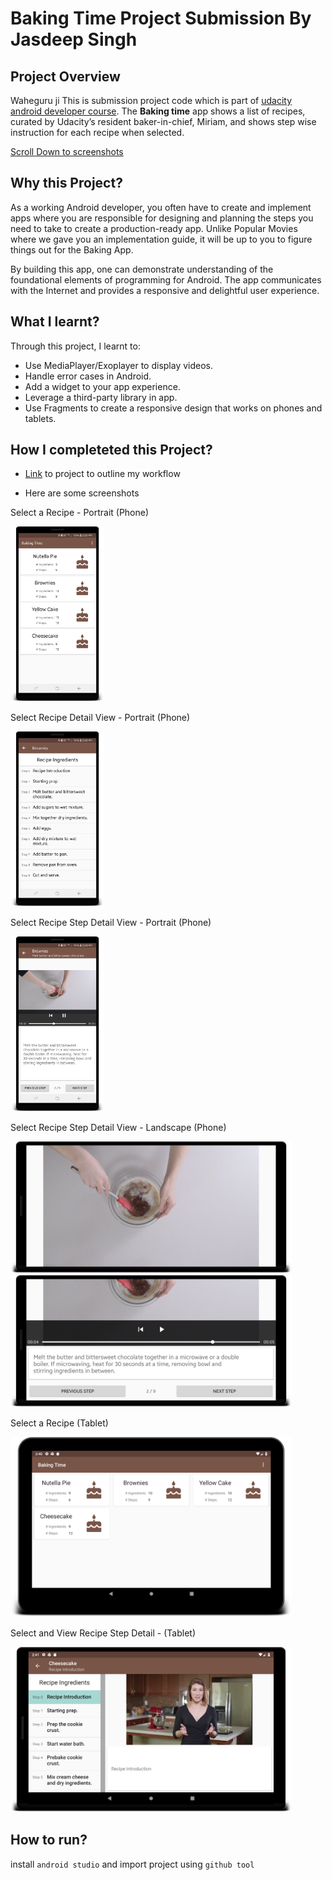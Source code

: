 # Baking Time Project Submission By Jasdeep Singh

## Project Overview
Waheguru ji
This is submission project code which is part of [udacity android developer course](https://in.udacity.com/course/android-developer-nanodegree-by-google--nd801).
The **Baking time** app shows a list of recipes, curated by Udacity’s resident baker-in-chief, Miriam, and shows step wise instruction for each recipe when selected.

[Scroll Down to screenshots](#ss)

## Why this Project?
As a working Android developer, you often have to create and implement apps where you are responsible for designing and planning the steps you need to take to create a production-ready app. Unlike Popular Movies where we gave you an implementation guide, it will be up to you to figure things out for the Baking App.

By building this app, one can demonstrate understanding of the foundational elements of programming for Android. 
The app communicates with the Internet and provides a responsive and delightful user experience.

## What I learnt?
Through this project, I learnt to:

- Use MediaPlayer/Exoplayer to display videos.
- Handle error cases in Android.
- Add a widget to your app experience.
- Leverage a third-party library in app.
- Use Fragments to create a responsive design that works on phones and tablets.

## How I completeted this Project?

- [Link](https://github.com/cingh-jasdeep/BakingTime/projects/1) to project to outline my workflow

- <a name="ss"></a>Here are some screenshots

Select a Recipe - Portrait (Phone)

<img src="/screenshots/select_a_recipe_potrait_phone.png" width="150">

Select Recipe Detail View - Portrait (Phone)

<img src="/screenshots/select_recipe_detail_view_potrait_phone.png" width="150">

Select Recipe Step Detail View - Portrait (Phone)

<img src="/screenshots/select_recipe_step_detail_view_potrait_phone.png" width="150">

Select Recipe Step Detail View - Landscape (Phone)

<img src="/screenshots/select_recipe_step_detail_view_landscape_phone_1.png" width="450">
<img src="/screenshots/select_recipe_step_detail_view_landscape_phone_2.png" width="450">

Select a Recipe (Tablet)

<img src="/screenshots/select_a_recipe_tablet.png" width="450">

Select and View Recipe Step Detail - (Tablet)

<img src="/screenshots/select_andd_view_recipe_step_detail_tablet.png" width="450">


## How to run?

install `android studio` and import project using `github tool`

